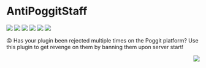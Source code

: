 # AntiPoggitStaff

![](https://poggit.pmmp.io/ci.shield/nhanaz-pm-pl/KeepInventory/KeepInventory)
![](https://img.shields.io/github/issues/NhanAZ/AntiPoggitStaff)
![](https://img.shields.io/github/forks/NhanAZ/AntiPoggitStaff)
![](https://img.shields.io/github/stars/NhanAZ/AntiPoggitStaff)
![](https://img.shields.io/github/license/NhanAZ/AntiPoggitStaff)
![](https://img.shields.io/twitter/url?url=https%3A%2F%2Fgithub.com%2FNhanAZ%2FAntiPoggitStaff)

😡 Has your plugin been rejected multiple times on the Poggit platform? Use this plugin to get revenge on them by banning them upon server start!

<img src="https://raw.githubusercontent.com/xShamir/AntiPoggitStaff/master/Ban-Hammer.gif" align="right"/>
